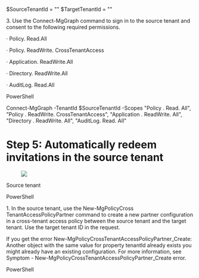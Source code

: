 <!-- PageHeader="PowerShell" -->

$SourceTenantId = "<SourceTenantId>" $TargetTenantId = "<TargetTenantId>"

3\. Use the Connect-MgGraph command to sign in to the source tenant and consent to the following required permissions.

· Policy. Read.All

· Policy. ReadWrite. CrossTenantAccess

· Application. ReadWrite.All

· Directory. ReadWrite.All

· AuditLog. Read.All

PowerShell

Connect-MgGraph -TenantId $SourceTenantId -Scopes "Policy . Read. All", "Policy . ReadWrite. CrossTenantAccess", "Application . ReadWrite. All", "Directory . ReadWrite. All", "AuditLog. Read. All"


# Step 5: Automatically redeem invitations in the source tenant

<figure>

![](figures/0)

</figure>


Source tenant

PowerShell

1\. In the source tenant, use the New-MgPolicyCross TenantAccessPolicyPartner command to create a new partner configuration in a cross-tenant access policy between the source tenant and the target tenant. Use the target tenant ID in the request.

If you get the error New-MgPolicyCrossTenantAccessPolicyPartner\_Create: Another object with the same value for property tenantId already exists you might already have an existing configuration. For more information, see Symptom - New-MgPolicyCrossTenantAccessPolicyPartner\_Create error.

PowerShell
